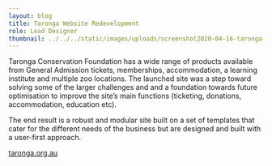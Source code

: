 ```yaml
---
layout: blog
title: Taronga Website Redevelopment
role: Lead Designer
thumbnail: ../../../static/images/uploads/screenshot2020-04-16-taronga-zoo-sydney.jpg
---
```

Taronga Conservation Foundation has a wide range of products available from
General Admission tickets, memberships, accommodation, a learning institute
and multiple zoo locations. The launched site was a step toward solving some
of the larger challenges and and a foundation towards future optimisation to
improve the site’s main functions (ticketing, donations, accommodation,
education etc).


The end result is a robust and modular site built on a set of templates that cater for the different needs of the business but are designed and built with a user-first approach.

[taronga.org.au](https://taronga.org.au/)